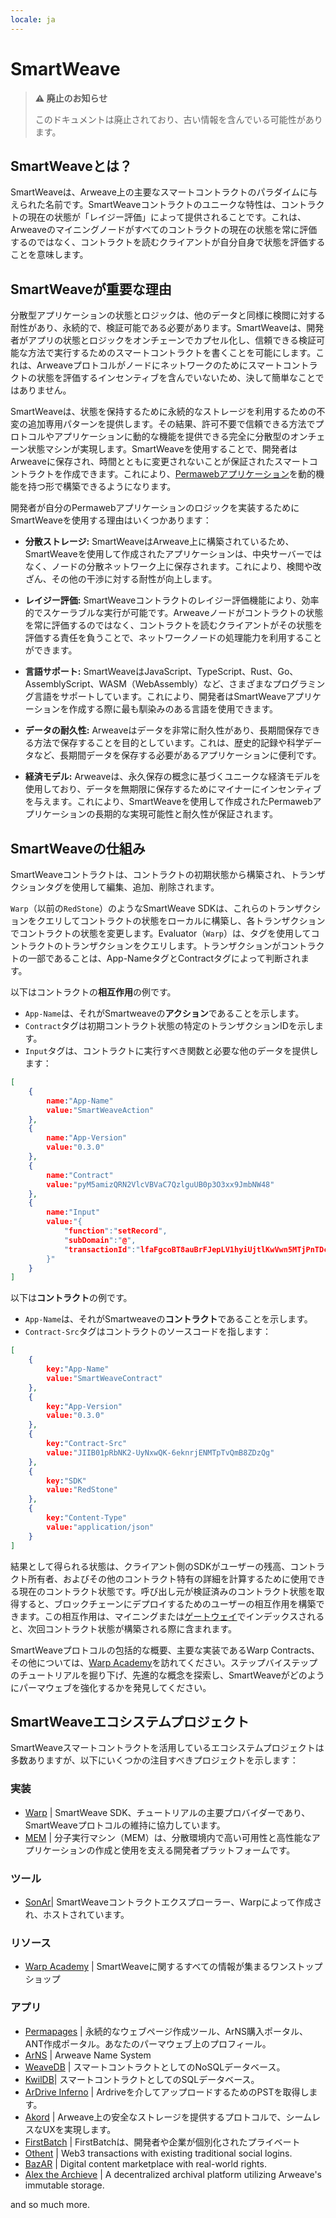 ```yaml
---
locale: ja
---
```

# SmartWeave

> **⚠️ 廃止のお知らせ**
>
> このドキュメントは廃止されており、古い情報を含んでいる可能性があります。

## SmartWeaveとは？

SmartWeaveは、Arweave上の主要なスマートコントラクトのパラダイムに与えられた名前です。SmartWeaveコントラクトのユニークな特性は、コントラクトの現在の状態が「レイジー評価」によって提供されることです。これは、Arweaveのマイニングノードがすべてのコントラクトの現在の状態を常に評価するのではなく、コントラクトを読むクライアントが自分自身で状態を評価することを意味します。

## SmartWeaveが重要な理由

分散型アプリケーションの状態とロジックは、他のデータと同様に検閲に対する耐性があり、永続的で、検証可能である必要があります。SmartWeaveは、開発者がアプリの状態とロジックをオンチェーンでカプセル化し、信頼できる検証可能な方法で実行するためのスマートコントラクトを書くことを可能にします。これは、Arweaveプロトコルがノードにネットワークのためにスマートコントラクトの状態を評価するインセンティブを含んでいないため、決して簡単なことではありません。

SmartWeaveは、状態を保持するために永続的なストレージを利用するための不変の追加専用パターンを提供します。その結果、許可不要で信頼できる方法でプロトコルやアプリケーションに動的な機能を提供できる完全に分散型のオンチェーン状態マシンが実現します。SmartWeaveを使用することで、開発者はArweaveに保存され、時間とともに変更されないことが保証されたスマートコントラクトを作成できます。これにより、[Permawebアプリケーション](/concepts/permawebApplications.md)を動的機能を持つ形で構築できるようになります。

開発者が自分のPermawebアプリケーションのロジックを実装するためにSmartWeaveを使用する理由はいくつかあります：

- **分散ストレージ:** SmartWeaveはArweave上に構築されているため、SmartWeaveを使用して作成されたアプリケーションは、中央サーバーではなく、ノードの分散ネットワーク上に保存されます。これにより、検閲や改ざん、その他の干渉に対する耐性が向上します。

- **レイジー評価:** SmartWeaveコントラクトのレイジー評価機能により、効率的でスケーラブルな実行が可能です。Arweaveノードがコントラクトの状態を常に評価するのではなく、コントラクトを読むクライアントがその状態を評価する責任を負うことで、ネットワークノードの処理能力を利用することができます。

- **言語サポート:** SmartWeaveはJavaScript、TypeScript、Rust、Go、AssemblyScript、WASM（WebAssembly）など、さまざまなプログラミング言語をサポートしています。これにより、開発者はSmartWeaveアプリケーションを作成する際に最も馴染みのある言語を使用できます。

- **データの耐久性:** Arweaveはデータを非常に耐久性があり、長期間保存できる方法で保存することを目的としています。これは、歴史的記録や科学データなど、長期間データを保存する必要があるアプリケーションに便利です。

- **経済モデル:** Arweaveは、永久保存の概念に基づくユニークな経済モデルを使用しており、データを無期限に保存するためにマイナーにインセンティブを与えます。これにより、SmartWeaveを使用して作成されたPermawebアプリケーションの長期的な実現可能性と耐久性が保証されます。

## SmartWeaveの仕組み

SmartWeaveコントラクトは、コントラクトの初期状態から構築され、トランザクションタグを使用して編集、追加、削除されます。

`Warp`（以前の`RedStone`）のようなSmartWeave SDKは、これらのトランザクションをクエリしてコントラクトの状態をローカルに構築し、各トランザクションでコントラクトの状態を変更します。Evaluator（`Warp`）は、タグを使用してコントラクトのトランザクションをクエリします。トランザクションがコントラクトの一部であることは、App-NameタグとContractタグによって判断されます。

以下はコントラクトの**相互作用**の例です。
- `App-Name`は、それがSmartweaveの**アクション**であることを示します。
- `Contract`タグは初期コントラクト状態の特定のトランザクションIDを示します。
- `Input`タグは、コントラクトに実行すべき関数と必要な他のデータを提供します：

```json
[
    {
        name:"App-Name"
        value:"SmartWeaveAction"
    },
    {
        name:"App-Version"
        value:"0.3.0"
    },
    {
        name:"Contract"
        value:"pyM5amizQRN2VlcVBVaC7QzlguUB0p3O3xx9JmbNW48"
    },
    {
        name:"Input"
        value:"{
            "function":"setRecord",
            "subDomain":"@",
            "transactionId":"lfaFgcoBT8auBrFJepLV1hyiUjtlKwVwn5MTjPnTDcs"
        }"
    }
]
```
以下は**コントラクト**の例です。
- `App-Name`は、それがSmartweaveの**コントラクト**であることを示します。
- `Contract-Src`タグはコントラクトのソースコードを指します：

```json
[
    {
        key:"App-Name"
        value:"SmartWeaveContract"
    },
    {
        key:"App-Version"
        value:"0.3.0"
    },
    {
        key:"Contract-Src"
        value:"JIIB01pRbNK2-UyNxwQK-6eknrjENMTpTvQmB8ZDzQg"
    },
    {
        key:"SDK"
        value:"RedStone"
    },
    {
        key:"Content-Type"
        value:"application/json"
    }
]
```

結果として得られる状態は、クライアント側のSDKがユーザーの残高、コントラクト所有者、およびその他のコントラクト特有の詳細を計算するために使用できる現在のコントラクト状態です。呼び出し元が検証済みのコントラクト状態を取得すると、ブロックチェーンにデプロイするためのユーザーの相互作用を構築できます。この相互作用は、マイニングまたは[ゲートウェイ](/concepts/gateways.md)でインデックスされると、次回コントラクト状態が構築される際に含まれます。

SmartWeaveプロトコルの包括的な概要、主要な実装であるWarp Contracts、その他については、[Warp Academy](https://academy.warp.cc/)を訪れてください。ステップバイステップのチュートリアルを掘り下げ、先進的な概念を探索し、SmartWeaveがどのようにパーマウェブを強化するかを発見してください。

## SmartWeaveエコシステムプロジェクト

SmartWeaveスマートコントラクトを活用しているエコシステムプロジェクトは多数ありますが、以下にいくつかの注目すべきプロジェクトを示します：

### 実装
- [Warp](https://warp.cc/) | SmartWeave SDK、チュートリアルの主要プロバイダーであり、SmartWeaveプロトコルの維持に協力しています。
- [MEM](https://www.mem.tech/) | 分子実行マシン（MEM）は、分散環境内で高い可用性と高性能なアプリケーションの作成と使用を支える開発者プラットフォームです。

### ツール
- [SonAr](https://sonar.warp.cc/#/app/contracts)| SmartWeaveコントラクトエクスプローラー、Warpによって作成され、ホストされています。

### リソース
- [Warp Academy](https://academy.warp.cc/) | SmartWeaveに関するすべての情報が集まるワンストップショップ

### アプリ
- [Permapages](https://permapages.app/) | 永続的なウェブページ作成ツール、ArNS購入ポータル、ANT作成ポータル。あなたのパーマウェブ上のプロフィール。
- [ArNS](arns.md) | Arweave Name System
- [WeaveDB](https://weavedb.dev/) | スマートコントラクトとしてのNoSQLデータベース。
- [KwilDB](https://docs.kwil.com/)| スマートコントラクトとしてのSQLデータベース。
- [ArDrive Inferno](https://ardrive.io/inferno/) | Ardriveを介してアップロードするためのPSTを取得します。
- [Akord](https://akord.com/) | Arweave上の安全なストレージを提供するプロトコルで、シームレスなUXを実現します。
- [FirstBatch](https://www.firstbatch.xyz/) | FirstBatchは、開発者や企業が個別化されたプライベート
- [Othent](https://othent.io/) | Web3 transactions with existing traditional social logins.
- [BazAR](https://bazar.arweave.dev/) | Digital content marketplace with real-world rights.
- [Alex the Archieve](https://alex.arweave.dev/) | A decentralized archival platform utilizing Arweave's immutable storage.

and so much more.
